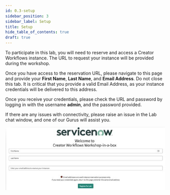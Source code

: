 ```yaml
---
id: 0.3-setup
sidebar_position: 3
sidebar_label: Setup
title: Setup
hide_table_of_contents: true
draft: true
---
```


To participate in this lab, you will need to reserve and access a Creator Workflows instance. The URL to request your instance will be provided during the workshop.

Once you have access to the reservation URL, please navigate to this page and provide your **First Name**, **Last Name**, and **Email Address**. Do not close this tab. It is critical that you provide a valid Email Address, as your instance credentials will be delivered to this address.

Once you receive your credentials, please check the URL and password by logging in with the username **admin**, and the password provided.

If there are any issues with connectivity, please raise an issue in the Lab chat window, and one of our Gurus will assist you.

![](./images/2023-09-11-16-41-57.png)